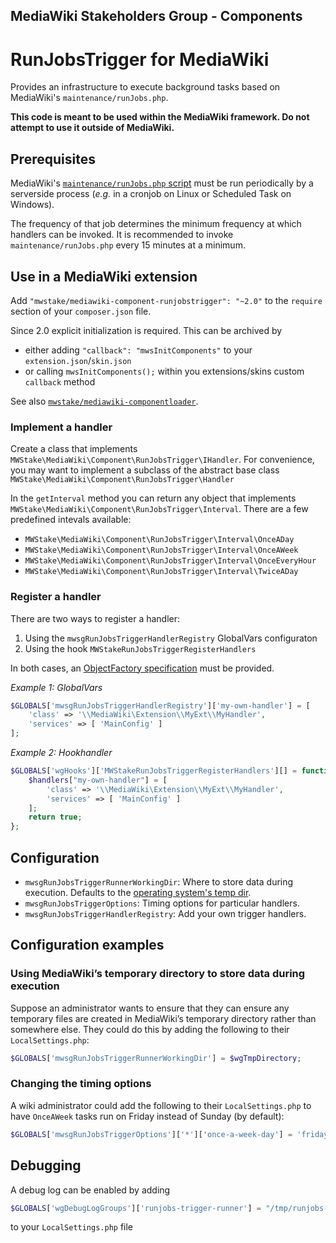 ## MediaWiki Stakeholders Group - Components
# RunJobsTrigger for MediaWiki

Provides an infrastructure to execute background tasks based on MediaWiki's `maintenance/runJobs.php`.

**This code is meant to be used within the MediaWiki framework. Do not attempt to use it outside of MediaWiki.**

## Prerequisites

MediaWiki's [`maintenance/runJobs.php` script](https://www.mediawiki.org/wiki/Manual:RunJobs.php) must be run periodically by a serverside process (*e.g.* in a cronjob on Linux or Scheduled Task on Windows).

The frequency of that job determines the minimum frequency at which handlers can be invoked. It is recommended to invoke `maintenance/runJobs.php` every 15 minutes at a minimum.

## Use in a MediaWiki extension

Add `"mwstake/mediawiki-component-runjobstrigger": "~2.0"` to the `require` section of your `composer.json` file.

Since 2.0 explicit initialization is required. This can be archived by
- either adding `"callback": "mwsInitComponents"` to your `extension.json`/`skin.json`
- or calling `mwsInitComponents();` within you extensions/skins custom `callback` method

See also [`mwstake/mediawiki-componentloader`](https://github.com/hallowelt/mwstake-mediawiki-componentloader).

### Implement a handler

Create a class that implements `MWStake\MediaWiki\Component\RunJobsTrigger\IHandler`. For convenience, you may want to implement a subclass of the abstract base class `MWStake\MediaWiki\Component\RunJobsTrigger\Handler`

In the `getInterval` method you can return any object that implements `MWStake\MediaWiki\Component\RunJobsTrigger\Interval`. There are a few predefined intevals available:
- `MWStake\MediaWiki\Component\RunJobsTrigger\Interval\OnceADay`
- `MWStake\MediaWiki\Component\RunJobsTrigger\Interval\OnceAWeek`
- `MWStake\MediaWiki\Component\RunJobsTrigger\Interval\OnceEveryHour`
- `MWStake\MediaWiki\Component\RunJobsTrigger\Interval\TwiceADay`

### Register a handler

There are two ways to register a handler:
1. Using the `mwsgRunJobsTriggerHandlerRegistry` GlobalVars configuraton
2. Using the hook `MWStakeRunJobsTriggerRegisterHandlers`

In both cases, an [ObjectFactory specification](https://www.mediawiki.org/wiki/ObjectFactory) must be provided.

*Example 1: GlobalVars*
```php
$GLOBALS['mwsgRunJobsTriggerHandlerRegistry']['my-own-handler'] = [
    'class' => '\\MediaWiki\Extension\\MyExt\\MyHandler',
    'services' => [ 'MainConfig' ]
];
```
*Example 2: Hookhandler*
```php
$GLOBALS['wgHooks']['MWStakeRunJobsTriggerRegisterHandlers'][] = function( &$handlers ) {
    $handlers["my-own-handler"] = [
        'class' => '\\MediaWiki\Extension\\MyExt\\MyHandler',
        'services' => [ 'MainConfig' ]
    ];
    return true;
};
```

## Configuration
- `mwsgRunJobsTriggerRunnerWorkingDir`: Where to store data during execution. Defaults to the [operating system's temp dir](https://php.net/sys_get_temp_dir).
- `mwsgRunJobsTriggerOptions`: Timing options for particular handlers.
- `mwsgRunJobsTriggerHandlerRegistry`: Add your own trigger handlers.

## Configuration examples

### Using MediaWiki’s temporary directory to store data during execution

Suppose an administrator wants to ensure that they can ensure any temporary files are created in MediaWiki’s temporary directory rather than somewhere else.  They could do this by adding the following to their `LocalSettings.php`:

```php
$GLOBALS['mwsgRunJobsTriggerRunnerWorkingDir'] = $wgTmpDirectory;
```

### Changing the timing options

A wiki administrator could add the following to their `LocalSettings.php` to have `OnceAWeek` tasks run on Friday instead of Sunday (by default):

```php
$GLOBALS['mwsgRunJobsTriggerOptions']['*']['once-a-week-day'] = 'friday';
```

## Debugging
A debug log can be enabled by adding

```php
$GLOBALS['wgDebugLogGroups']['runjobs-trigger-runner'] = "/tmp/runjobs-trigger-runner.log";
```

to your `LocalSettings.php` file
